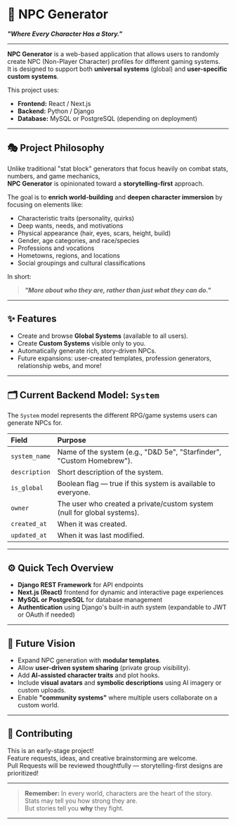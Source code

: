 # 📜 NPC Generator

**_"Where Every Character Has a Story."_**

---

**NPC Generator** is a web-based application that allows users to randomly create NPC (Non-Player Character) profiles for different gaming systems.  
It is designed to support both **universal systems** (global) and **user-specific custom systems**.

This project uses:

- **Frontend:** React / Next.js
- **Backend:** Python / Django
- **Database:** MySQL or PostgreSQL (depending on deployment)

---

## 🎭 Project Philosophy

Unlike traditional "stat block" generators that focus heavily on combat stats, numbers, and game mechanics,  
**NPC Generator** is opinionated toward a **storytelling-first** approach.

The goal is to **enrich world-building** and **deepen character immersion** by focusing on elements like:

- Characteristic traits (personality, quirks)
- Deep wants, needs, and motivations
- Physical appearance (hair, eyes, scars, height, build)
- Gender, age categories, and race/species
- Professions and vocations
- Hometowns, regions, and locations
- Social groupings and cultural classifications

In short:  
> **_"More about who they are, rather than just what they can do."_**

---

## ✨ Features

- Create and browse **Global Systems** (available to all users).
- Create **Custom Systems** visible only to you.
- Automatically generate rich, story-driven NPCs.
- Future expansions: user-created templates, profession generators, relationship webs, and more!

---

## 🗂️ Current Backend Model: `System`

The `System` model represents the different RPG/game systems users can generate NPCs for.

| Field | Purpose |
|:------|:--------|
| `system_name` | Name of the system (e.g., "D&D 5e", "Starfinder", "Custom Homebrew"). |
| `description` | Short description of the system. |
| `is_global` | Boolean flag — true if this system is available to everyone. |
| `owner` | The user who created a private/custom system (null for global systems). |
| `created_at` | When it was created. |
| `updated_at` | When it was last modified. |

---

## ⚙️ Quick Tech Overview

- **Django REST Framework** for API endpoints
- **Next.js (React)** frontend for dynamic and interactive page experiences
- **MySQL or PostgreSQL** for database management
- **Authentication** using Django's built-in auth system (expandable to JWT or OAuth if needed)

---

## 🔮 Future Vision

- Expand NPC generation with **modular templates**.
- Allow **user-driven system sharing** (private group visibility).
- Add **AI-assisted character traits** and plot hooks.
- Include **visual avatars** and **symbolic descriptions** using AI imagery or custom uploads.
- Enable **"community systems"** where multiple users collaborate on a custom world.

---

## 🤝 Contributing

This is an early-stage project!  
Feature requests, ideas, and creative brainstorming are welcome.  
Pull Requests will be reviewed thoughtfully — storytelling-first designs are prioritized!

---

> **Remember:** In every world, characters are the heart of the story.  
> Stats may tell you how strong they are.  
> But stories tell you **why** they fight.

---
